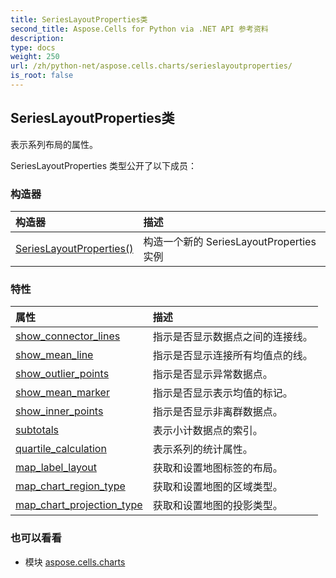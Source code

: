 ```yaml
---
title: SeriesLayoutProperties类
second_title: Aspose.Cells for Python via .NET API 参考资料
description:
type: docs
weight: 250
url: /zh/python-net/aspose.cells.charts/serieslayoutproperties/
is_root: false
---
```

## SeriesLayoutProperties类
表示系列布局的属性。



SeriesLayoutProperties 类型公开了以下成员：

### 构造器
|构造器|描述|
| :- | :- |
| [SeriesLayoutProperties()](/cells/zh/python-net/aspose.cells.charts/serieslayoutproperties/__init__/#) |构造一个新的 SeriesLayoutProperties 实例|


### 特性
|属性|描述|
| :- | :- |
| [show_connector_lines](/cells/zh/python-net/aspose.cells.charts/serieslayoutproperties/show_connector_lines) |指示是否显示数据点之间的连接线。|
| [show_mean_line](/cells/zh/python-net/aspose.cells.charts/serieslayoutproperties/show_mean_line) |指示是否显示连接所有均值点的线。|
| [show_outlier_points](/cells/zh/python-net/aspose.cells.charts/serieslayoutproperties/show_outlier_points) |指示是否显示异常数据点。|
| [show_mean_marker](/cells/zh/python-net/aspose.cells.charts/serieslayoutproperties/show_mean_marker) |指示是否显示表示均值的标记。|
| [show_inner_points](/cells/zh/python-net/aspose.cells.charts/serieslayoutproperties/show_inner_points) |指示是否显示非离群数据点。|
| [subtotals](/cells/zh/python-net/aspose.cells.charts/serieslayoutproperties/subtotals) |表示小计数据点的索引。|
| [quartile_calculation](/cells/zh/python-net/aspose.cells.charts/serieslayoutproperties/quartile_calculation) |表示系列的统计属性。|
| [map_label_layout](/cells/zh/python-net/aspose.cells.charts/serieslayoutproperties/map_label_layout) |获取和设置地图标签的布局。|
| [map_chart_region_type](/cells/zh/python-net/aspose.cells.charts/serieslayoutproperties/map_chart_region_type) |获取和设置地图的区域类型。|
| [map_chart_projection_type](/cells/zh/python-net/aspose.cells.charts/serieslayoutproperties/map_chart_projection_type) |获取和设置地图的投影类型。|



### 也可以看看
* 模块 [aspose.cells.charts](..)
